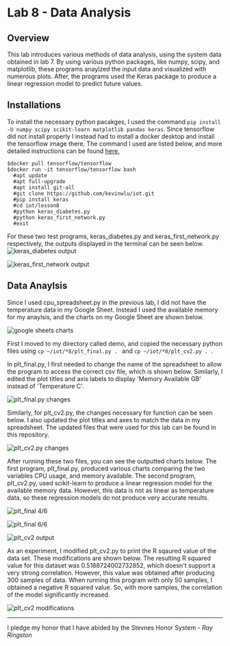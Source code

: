 # Lab 8 - Data Analysis

## Overview
This lab introduces various methods of data analysis, using the system data obtained in lab 7. By using various python packages, like numpy, scipy, and matplotlib, these programs anaylzed the input data and visualized with numerous plots. After, the programs used the Keras package to produce a linear regression model to predict future values.

## Installations
To install the necessary python pacakges, I used the command ```pip install -U numpy scipy scikit-learn matplotlib pandas keras```. Since tensorflow 
did not install properly I instead had to install a docker desktop and install the tensorflow image there. The command I used are listed below, and more detailed instructions can be found [here.](https://github.com/kevinwlu/iot/tree/master/lesson8#on-windows-with-wsl-open-an-ubuntu-terminal-and-install-python-packages-as-follows)

```console
$docker pull tensorflow/tensorflow
$docker run -it tensorflow/tensorflow bash
  #apt update
  #apt full-upgrade
  #apt install git-all
  #git clone https://github.com/kevinwlu/iot.git
  #pip install keras
  #cd iot/lesson8
  #python keras_diabetes.py
  #python keras_first_network.py
  #exit
```

For these two test programs, keras_diabetes.py and keras_first_network.py respectively, the outputs displayed in the terminal can be seen below.
![keras_diabetes output](https://github.com/user-attachments/assets/b7ecb11e-d46d-4702-ba9f-9df0234e3690)

![keras_first_network output](https://github.com/user-attachments/assets/6aa12452-9e17-4e71-91be-b2f2ef319466)

## Data Anaylsis
Since I used cpu_spreadsheet.py in the previous lab, I did not have the temperature data in my Google Sheet. Instead I used the available memory for my anaylsis, and the charts on my Google Sheet are shown below. 

![google sheets charts](https://github.com/user-attachments/assets/30384c47-2b36-45e4-8c81-5c9e40c96d90)


First I moved to my directory called demo, and copied the necessary python files using ```cp ~/iot/*8/plt_final.py . ``` and ```cp ~/iot/*8/plt_cv2.py . ```. 

In plt_final.py, I first needed to change the name of the spreadsheet to allow the program to access the correct csv file, which is shown below. Similarly, I edited the plot titles and axis labels to display 'Memory Available GB' instead of 'Temperature C'.

![plt_final.py changes](https://github.com/user-attachments/assets/9ea19653-a188-4ca5-bb97-81ef2b28e2d7)

Similarly, for plt_cv2.py, the changes necessary for function can be seen below. I also updated the plot titles and axes to match the data in my spreadsheet. The updated files that were used for this lab can be found in this repository.

![plt_cv2.py changes](https://github.com/user-attachments/assets/434d8a13-d51d-4fec-a62d-257995e8b708)

After running these two files, you can see the outputted charts below. The first program, plt_final.py, produced various charts comparing the two variables CPU usage, and memory available. The second program, plt_cv2.py, used scikit-learn to produce a linear regression model for the available memory data. However, this data is not as linear as temperature data, so these regression models do not produce very accurate results.

![plt_final 4/6](https://github.com/user-attachments/assets/147c7fe1-9d03-4c8e-8e69-18a8ba03f4b0)

![plt_final 6/6](https://github.com/user-attachments/assets/579f9b36-c852-4082-9ece-e7cabf9b2d80)

![plt_cv2 output](https://github.com/user-attachments/assets/dca4f3e1-efd2-4b52-a50d-22294c4f25d2)


As an experiment, I modified plt_cv2.py to print the R sqaured value of the data set. These modifications are shown below. The resulting R squared value for this dataset was 0.5188724002732852, which doesn't support a very strong correlation. However, this value was obtained after producing 300 samples of data. When running this program with only 50 samples, I obtained a negative R squared value. So, with more samples, the correlation of the model significantly increased.

![plt_cv2 modifications](https://github.com/user-attachments/assets/c4f6cc6e-63d5-4d72-abfd-9684b7c2dab6)

---

I pledge my honor that I have abided by the Stevnes Honor System - _Ray Ringston_

